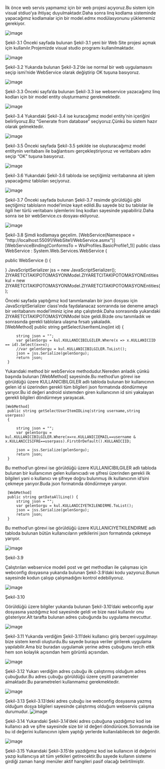 İlk önce web servis yapmamız için bir web projesi açıyoruz.Bu sistem için visual stdiuo’ya ihtiyaç duyulmaktadır.Daha sonra linq kodlama sisteminde yapacağımız kodlamalar için bir model.edmx modülasyonunu yüklememiz gerekiyor.
 
![image](https://user-images.githubusercontent.com/28226570/31333050-575c1a0a-acf1-11e7-800f-349f1acf06d2.png)

Şekil-3.1
Önceki sayfada  bulunan Şekil-3.1 yeni bir Web Site projesi açmak için kullanılır.Projemizde visual studio programı kullanılmaktadır.
 
![image](https://user-images.githubusercontent.com/28226570/31333060-5fd6fe34-acf1-11e7-810d-19623d2b1a3b.png)

Şekil-3.2
Yukarıda bulunan Şekil-3.2’de ise normal bir web uygulamasını seçip ismi’nide WebService olarak değiştirip OK tuşuna basıyoruz.
 
![image](https://user-images.githubusercontent.com/28226570/31333069-65945466-acf1-11e7-800c-db96a78fa8c5.png)

Şekil-3.3
Önceki sayfa’da bulunan Şekil-3.3 ise webservice yazacağımz linq kodları için bir model entity oluşturmamız gerekmektedir.
 
![image](https://user-images.githubusercontent.com/28226570/31333077-6a7e1f66-acf1-11e7-94da-87ffb745aa83.png)

Şekil-3.4
Yukarıdaki Şekil-3.4 ise kuracağımız model entity’nin içeriğini belirliyoruz.Biz “Generate from database”  seçiyoruz.Çünkü bu sistem hazır olarak gelmektedir.
 
![image](https://user-images.githubusercontent.com/28226570/31333080-6f0930c0-acf1-11e7-9145-85306af36561.png)

Şekil-3.5
Önceki sayfada Şekil-3.5 şekilde ise oluşturacağımız model entitynin  veritabanı ile bağlantısını gerçekleştiriyoruz ve veritabanı adını seçip “OK” tuşuna basıyoruz.
 
![image](https://user-images.githubusercontent.com/28226570/31333087-73ef6d7a-acf1-11e7-9deb-f90204c900d7.png)

Şekil-3.6
Yukarıdaki Şekil-3.6 tabloda ise seçtiğimiz veritabanına ait işlem yapacağımız tabloları seçiyoruz.
 
![image](https://user-images.githubusercontent.com/28226570/31333092-7840151e-acf1-11e7-883e-771f90e74857.png)

Şekil-3.7
Önceki sayfada bulunan Şekil-3.7 resimde görüldüğü gibi seçtiğimiz tabloların model’imize kayıt edildi.Bu sayede biz bu tablolar ile ilgili her türlü veritabanı işlemlerini linq kodları sayesinde yapabiliriz.Daha sonra ise bir webService.cs dosyası ekliyoruz.
 
![image](https://user-images.githubusercontent.com/28226570/31333100-7cd4929e-acf1-11e7-9b5e-88bce6db5fcb.png)

Şekil-3.8
Şimdi kodlamaya geçelim.
[WebService(Namespace = "http://localhost:55091/WebSite1/WebService.asmx")]
[WebServiceBinding(ConformsTo = WsiProfiles.BasicProfile1_1)]
public class WebService : System.Web.Services.WebService {

public WebService () {

}
JavaScriptSerializer jss = new JavaScriptSerializer();
ZIYARETCITAKIPOTOMASYONModel.ZIYARETCITAKIPOTOMASYONEntities kul = new ZIYARETCITAKIPOTOMASYONModel.ZIYARETCITAKIPOTOMASYONEntities();



Önceki sayfada yaptığımız kod tanımlamaları bir json dosyası için JavaScriptSerializer class’ında faydalanacaz sonrarında ise deneme amaçlı bir veritabanını model’iminiz içine atıp çalıştırdık.Daha sonrasında yukarıdaki  ZIYARETCITAKIPOTOMASYONModel bize geldi.Bizde onu tanımladık ve sonrasında gerekli tablolara ulaşma fırsatı yakaladık.   
[WebMethod]
     public string getSelectUserItemLinq(int id)
     {
         
         string json = "";
         var gelenSorgu = kul.KULLANICIBILGILER.Where(x => x.KULLANICIID == id).Select(x=>x);
         //var gelenSorgu = kul.KULLANICIBILGILER.ToList();
         json = jss.Serialize(gelenSorgu);
         return json;
     }

Yukarıdaki method bir webService methodudur.Nereden anladık çünkü başında bulunan [WebMethod] sayesinde.Bu method’un görevi ise görüldüğü üzere KULLANICIBILGILER adlı tabloda bulunan bir kullanıcının gelen id si üzerinden gerekli tüm bilgileri json formatında döndürmeye yarıyor.Bu id değeri android sistemden giren kullanıcının id sini yakalayan gerekli bilgileri döndürmeye yarayacak.















    

    [WebMethod]
     public string getSelectUserItemIDLinq(string username,string userpass)
     {

         string json = "";
         var gelenSorgu = kul.KULLANICIBILGILER.Where(x=>x.KULLANICIEMAIL==username & x.KULLANICISIFRE==userpass).FirstOrDefault().KULLANICIID;
      
         json = jss.Serialize(gelenSorgu);
         return json;
     }

Bu method’un görevi ise görüldüğü üzere KULLANICIBILGILER adlı tabloda bulunan bir kullanıcının gelen kullanıcıadı ve şifresi üzerinden gerekli ilk bilgileri yani o kullanıcı ve şifreye doğru bulunmuş ilk kullanıcının id’sini çekmeye yarıyor.Buda json formatında döndürmeye yarıyor.

     [WebMethod]
     public string getDataAllLinq() {
         string json = "";
         var gelenSorgu = kul.KULLANICIYETKILENDIRME.ToList();
         json = jss.Serialize(gelenSorgu);
         return json;
     }

Bu method’un görevi ise görüldüğü üzere KULLANICIYETKILENDIRME adlı tabloda bulunan bütün kullanıcıların yetkilerini  json formatında çekmeye yarıyor.
 
  
 
![image](https://user-images.githubusercontent.com/28226570/31333121-8c859792-acf1-11e7-8d9b-7a5c9517b0a6.png)

Şekil-3.9

Çalıştırılan webservice modeli post ve get methodları ile çalışması için webconfig dosyasına yukarıda bulunan Şekil-3.9’daki kodu yazyoruz.Bunun sayesinde kodun çalışıp çalışmadığını kontrol edebiliyoruz.
 
![image](https://user-images.githubusercontent.com/28226570/31333128-90d84eac-acf1-11e7-84e2-c4675fa01944.png)

Şekil-3.10

Görüldüğü üzere bilgiler yukarıda bulunan Şekil-3.10’daki webconfig ayar dosyasına yazdığımız kod sayesinde geldi ve bize nasıl kullanılır onu gösteriyor.Alt tarafta bulunan adres çubuğunda bu uygulama mevcuttur.

 
![image](https://user-images.githubusercontent.com/28226570/31333135-9642e23a-acf1-11e7-95a8-b17d3b6f40d6.png)

Şekil-3.11
Yukarıda verdiğim Şekil-3.11’deki kullanıcı giriş benzeri uygulmayı bize sistem kendi oluşturdu.Bu sayede buraya veriler girilerek uygulama yapılabilir.Ama biz buradan uygulamak yerine adres çubuğunu tercih ettik hem son kolaylık açısından hem görüntü açısından.

 
![image](https://user-images.githubusercontent.com/28226570/31333140-9b81dae4-acf1-11e7-8ee2-7e29f9709ed1.png)

Şekil-3.12
Yukarı verdiğim adres çubuğu ilk çalıştırmış olduğum adres çubuğudur.Bu adres çubuğu görüldüğü üzere çeşitli parametreler almaktadır.Bu parametreleri kullanmamız gerekmektedir.

 
![image](https://user-images.githubusercontent.com/28226570/31333144-a02b0ef8-acf1-11e7-93ba-d894321dee0a.png)

Şekil-3.13
Şekil-3.13’deki adres çubuğu ise webconfig dosyasına yazmış olduğum dosya bilgileri sayesinde çalıştırmış olduğum webservis çalışma durumudur.
![image](https://user-images.githubusercontent.com/28226570/31333149-a4401bfa-acf1-11e7-9c9c-3f2787a27e35.png)
 
Şekil-3.14
Yukarıdaki Şekil-3.14’deki adres çubuğuna yazdığımız kod ise kullanıcı adı ve şifre sayesinde size bir id değeri döndürücek.Sonrasında ise bu id değerini kullanıcının işlem yaptığı yerlerde kullanılabilecek bir değerdir.
 
![image](https://user-images.githubusercontent.com/28226570/31333155-a89596e4-acf1-11e7-89ee-dda949d0c8a0.png)

Şekil-3.15
Yukarıdaki Şekil-3.15’de yazdığımız kod ise kullanıcın id değerini yazıp kullanıcıya ait tüm yetkileri getirecektir.Bu sayede kullanın sisteme girdiği zaman hangi menüler aktif hangileri pasif olacağı belirtilmiştir.
